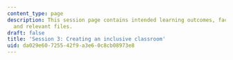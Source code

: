```yaml
---
content_type: page
description: This session page contains intended learning outcomes, facilitation notes,
  and relevant files.
draft: false
title: 'Session 3: Creating an inclusive classroom'
uid: da029e60-7255-42f9-a3e6-0c8cb08973e8
---
```

